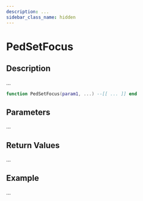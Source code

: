 ```yaml
---
description: ...
sidebar_class_name: hidden
---
```


# PedSetFocus

## Description

...

```lua
function PedSetFocus(param1, ...) --[[ ... ]] end
```

## Parameters

...

## Return Values

...

## Example

...

